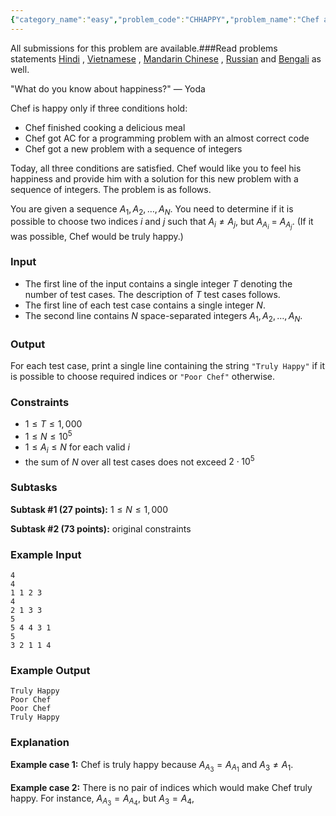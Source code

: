 ```yaml
---
{"category_name":"easy","problem_code":"CHHAPPY","problem_name":"Chef and Happiness","languages_supported":{"0":"C","1":"CPP14","2":"JAVA","3":"PYTH","4":"PYTH 3.6","5":"PYPY","6":"CS2","7":"PAS fpc","8":"PAS gpc","9":"RUBY","10":"PHP","11":"GO","12":"NODEJS","13":"HASK","14":"rust","15":"SCALA","16":"swift","17":"D","18":"PERL","19":"FORT","20":"WSPC","21":"ADA","22":"CAML","23":"ICK","24":"BF","25":"ASM","26":"CLPS","27":"PRLG","28":"ICON","29":"SCM qobi","30":"PIKE","31":"ST","32":"NICE","33":"LUA","34":"BASH","35":"NEM","36":"LISP sbcl","37":"LISP clisp","38":"SCM guile","39":"JS","40":"ERL","41":"TCL","42":"kotlin","43":"PERL6","44":"TEXT","45":"SCM chicken","46":"PYP3","47":"CLOJ","48":"COB","49":"FS"},"max_timelimit":1,"source_sizelimit":50000,"problem_author":"mgch","problem_tester":null,"date_added":"1-11-2018","tags":{"0":"data","1":"implementation","2":"mgch","3":"nov18","4":"simple","5":"taran_1407"},"editorial_url":"https://discuss.codechef.com/problems/CHHAPPY","time":{"view_start_date":1542015002,"submit_start_date":1542015002,"visible_start_date":1542015002,"end_date":1735669800},"is_direct_submittable":false,"layout":"problem"}
---
```

<span class="solution-visible-txt">All submissions for this problem are available.</span>###Read problems statements [Hindi](http://www.codechef.com/download/translated/NOV18/hindi/CHHAPPY.pdf) , [Vietnamese](http://www.codechef.com/download/translated/NOV18/vietnamese/CHHAPPY.pdf) , [Mandarin Chinese](http://www.codechef.com/download/translated/NOV18/mandarin/CHHAPPY.pdf) , [Russian](http://www.codechef.com/download/translated/NOV18/russian/CHHAPPY.pdf) and [Bengali](http://www.codechef.com/download/translated/NOV18/bengali/CHHAPPY.pdf) as well.

"What do you know about happiness?" — Yoda 

Chef is happy only if three conditions hold:
- Chef finished cooking a delicious meal
- Chef got AC for a programming problem with an almost correct code
- Chef got a new problem with a sequence of integers

Today, all three conditions are satisfied. Chef would like you to feel his happiness and provide him with a solution for this new problem with a sequence of integers. The problem is as follows.

You are given a sequence $A_1, A_2, \dots, A_N$. You need to determine if it is possible to choose two indices $i$ and $j$ such that $A_i \neq A_j$, but $A_{A_i}$ = $A_{A_j}$. (If it was possible, Chef would be truly happy.)

### Input
- The first line of the input contains a single integer $T$ denoting the number of test cases. The description of $T$ test cases follows.
- The first line of each test case contains a single integer $N$.
- The second line contains $N$ space-separated integers $A_1, A_2, \ldots, A_N$.

### Output
For each test case, print a single line containing the string `"Truly Happy"` if it is possible to choose required indices or `"Poor Chef"` otherwise.

### Constraints
- $1 \le T \le 1,000$
- $1 \le N \le 10^5$
- $1 \le A_i \le N$ for each valid $i$
- the sum of $N$ over all test cases does not exceed $2 \cdot 10^5$

### Subtasks
**Subtask #1 (27 points):** $1 \le N \le 1,000$

**Subtask #2 (73 points):** original constraints

### Example Input
```
4
4
1 1 2 3
4
2 1 3 3
5
5 4 4 3 1
5
3 2 1 1 4
```

### Example Output
```
Truly Happy
Poor Chef
Poor Chef
Truly Happy
```

### Explanation
**Example case 1:** Chef is truly happy because $A_{A_3} = A_{A_1}$ and $A_3 \neq A_1$.

**Example case 2:** There is no pair of indices which would make Chef truly happy. For instance, $A_{A_3} = A_{A_4}$, but $A_3 = A_4$,
